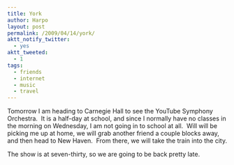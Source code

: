 ```yaml
---
title: York
author: Harpo
layout: post
permalink: /2009/04/14/york/
aktt_notify_twitter:
  - yes
aktt_tweeted:
  - 1
tags:
  - friends
  - internet
  - music
  - travel
---
```

Tomorrow I am heading to Carnegie Hall to see the YouTube Symphony Orchestra.  It is a half-day at school, and since I normally have no classes in the morning on Wednesday, I am not going in to school at all.  Will will be picking me up at home, we will grab another friend a couple blocks away, and then head to New Haven.  From there, we will take the train into the city.

The show is at seven-thirty, so we are going to be back pretty late.